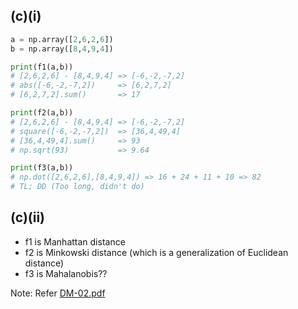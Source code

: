 ## (c)(i)
```py
a = np.array([2,6,2,6])
b = np.array([8,4,9,4])

print(f1(a,b))
# [2,6,2,6] - [8,4,9,4] => [-6,-2,-7,2]
# abs([-6,-2,-7,2])     => [6,2,7,2]
# [6,2,7,2].sum()       => 17

print(f2(a,b))
# [2,6,2,6] - [8,4,9,4] => [-6,-2,-7,2]
# square([-6,-2,-7,2])  => [36,4,49,4]
# [36,4,49,4].sum()     => 93
# np.sqrt(93)           => 9.64

print(f3(a,b))
# np.dot([2,6,2,6],[8,4,9,4]) => 16 + 24 + 11 + 10 => 82
# TL; DD (Too long, didn't do)
```

## (c)(ii)
- f1 is Manhattan distance
- f2 is Minkowski distance (which is a generalization of Euclidean distance)
- f3 is Mahalanobis??

Note: Refer [DM-02.pdf](http://wble-sl.utar.edu.my/wble-sl/file.php/9981/DM.2018.01_DM-02.pdf)